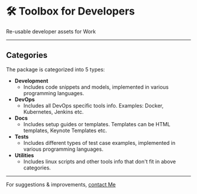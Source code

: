 # 🛠️ Toolbox for Developers
Re-usable developer assets for Work

---

## Categories

The package is categorized into 5 types:

* **Development**
  * Includes code snippets and models, implemented in various programming languages.
* **DevOps**
  * Includes all DevOps specific tools info. Examples: Docker, Kubernetes, Jenkins etc.
* **Docs**
  * Includes setup guides or templates. Templates can be HTML templates, Keynote Templates etc.
* **Tests**
  * Includes different types of test case examples, implemented in various programming languages.
* **Utilities**
  * Includes linux scripts and other tools info that don't fit in above categories.

---

For suggestions & improvements, [contact Me](mailto:admin@coolbytes.in)
